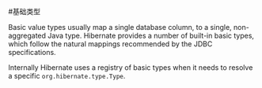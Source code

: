 #基础类型

Basic value types usually map a single database column, to a single, non-aggregated Java type.
Hibernate provides a number of built-in basic types, which follow the natural mappings recommended by the JDBC specifications.

Internally Hibernate uses a registry of basic types when it needs to resolve a specific `org.hibernate.type.Type`.